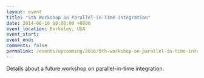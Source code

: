 ```yaml
---
layout: event
title: "5th Workshop on Parallel-in-Time Integration"
date: 2014-06-16 00:00:00 +0000
event_location: Berkeley, USA
event_start:
event_end:
comments: false
permalink: /events/upcomming/2016/5th-workshop-on-parallel-in-time-integration.html
---
```


Details about a future workshop on parallel-in-time integration.
